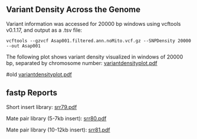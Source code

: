 ## **Variant Density Across the Genome**

Variant information was accessed for 20000 bp windows using vcftools v0.1.17, and output as a .tsv file: 
```
vcftools --gzvcf Asap001.filtered.ann.noMito.vcf.gz --SNPDensity 20000 --out Asap001
```
The following plot shows variant density visualized in windows of 20000 bp, separated by chromosome number: 
[variantdensityplot.pdf](https://github.com/user-attachments/files/22197407/variantdensityplot.pdf)


#old
[variantdensityplot.pdf](https://github.com/user-attachments/files/19489152/variantdensityplot.pdf)

## **fastp Reports**

Short insert library:
[srr79.pdf](https://github.com/user-attachments/files/19489292/srr79.pdf)

Mate pair library (5-7kb insert):
[srr80.pdf](https://github.com/user-attachments/files/19489294/srr80.pdf)

Mate pair library (10-12kb insert):
[srr81.pdf](https://github.com/user-attachments/files/19489296/srr81.pdf)




